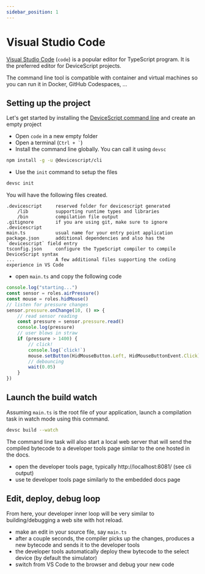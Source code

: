 ```yaml
---
sidebar_position: 1
---
```


# Visual Studio Code

[Visual Studio Code](https://code.visualstudio.com/) (`code`) is a popular editor for TypeScript program. It is the
preferred editor for DeviceScript projects.

The command line tool is compatible with container and virtual machines so you can run it
in Docker, GitHub Codespaces, ...

## Setting up the project

Let's get started by installing the [DeviceScript command line](/developer/cli) and create an empty project

-   Open `code` in a new empty folder
-   Open a terminal (`` Ctrl + ` ``)
-   Install the command line globally. You can call it using `devsc`

```bash
npm install -g -u @devicescript/cli
```

-   Use the `init` command to setup the files

```bash
devsc init
```

You will have the following files created.

```
.devicescript     reserved folder for devicescript generated
    /lib          supporting runtime types and libraries
    /bin          compilation file output
.gitignore        if you are using git, make sure to ignore .devicescript
main.ts           usual name for your entry point application
package.json      additional dependencies and also has the `devicescript` field entry
tsconfig.json     configure the TypeScript compiler to compile DeviceScript syntax
...               A few additional files supporting the coding experience in VS Code
```

-   open `main.ts` and copy the following code

```ts
console.log("starting...")
const sensor = roles.airPressure()
const mouse = roles.hidMouse()
// listen for pressure changes
sensor.pressure.onChange(10, () => {
    // read sensor reading
    const pressure = sensor.pressure.read()
    console.log(pressure)
    // user blows in straw
    if (pressure > 1400) {
        // click!
        console.log(`click!`)
        mouse.setButton(HidMouseButton.Left, HidMouseButtonEvent.Click)
        // debouncing
        wait(0.05)
    }
})
```

## Launch the build watch

Assuming `main.ts` is the root file of your application,
launch a compilation task in watch mode using this command.

```bash
devsc build --watch
```

The command line task will also start a local web server that will send the compiled bytecode
to a developer tools page similar to the one hosted in the docs.

-   open the developer tools page, typically http://localhost:8081/ (see cli output)
-   use te developer tools page similarly to the embedded docs page

## Edit, deploy, debug loop

From here, your developer inner loop will be very similar to building/debugging a web site with hot reload.

-   make an edit in your source file, say `main.ts`
-   after a couple seconds, the compiler picks up the changes, produces a new bytecode and sends it to the developer tools
-   the developer tools automatically deploy thew bytecode to the select device (by default the simulator)
-   switch from VS Code to the browser and debug your new code

